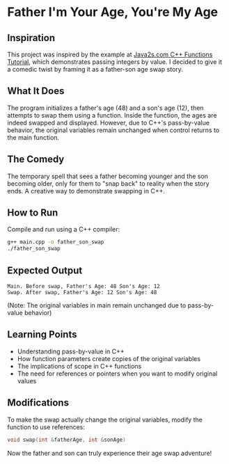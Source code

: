 # Father I'm Your Age, You're My Age

## Inspiration
This project was inspired by the example at [Java2s.com C++ Functions Tutorial](http://www.java2s.com/Tutorial/Cpp/0140__Function/Passingintbyvalue.htm), which demonstrates passing integers by value. I decided to give it a comedic twist by framing it as a father-son age swap story.

## What It Does
The program initializes a father's age (48) and a son's age (12), then attempts to swap them using a function. Inside the function, the ages are indeed swapped and displayed. However, due to C++'s pass-by-value behavior, the original variables remain unchanged when control returns to the main function. 

## The Comedy
The temporary spell that sees a father becoming younger and the son becoming older, only for them to "snap back" to reality when the story ends. A creative way to demonstrate swapping in C++.

## How to Run
Compile and run using a C++ compiler:
```bash
g++ main.cpp -o father_son_swap
./father_son_swap
```

## Expected Output
```
Main. Before swap, Father's Age: 48 Son's Age: 12
Swap. After swap, Father's Age: 12 Son's Age: 48
```
(Note: The original variables in main remain unchanged due to pass-by-value behavior)

## Learning Points
- Understanding pass-by-value in C++
- How function parameters create copies of the original variables
- The implications of scope in C++ functions
- The need for references or pointers when you want to modify original values

## Modifications
To make the swap actually change the original variables, modify the function to use references:
```cpp
void swap(int &fatherAge, int &sonAge)
```

Now the father and son can truly experience their age swap adventure!
